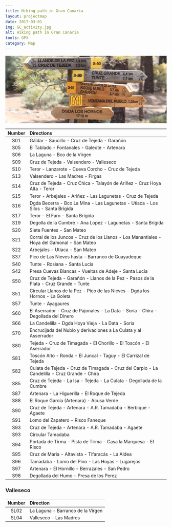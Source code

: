 ```yaml
---
title: Hiking path in Gran Canaria
layout: projectmap
date: 2017-03-01
img: GC_activity.jpg
alt: Hiking path in Gran Canaria
tools: GPX
category: Map
---
```


<img src="/figures/maps/flechasCabildo3.JPG" class="img-responsive" alt="Hiking paths">

| Number   | Directions    |
|:--------:|:--------------|
| S01 | Gáldar - Saucillo - Cruz de Tejeda - Garañón |
| S05 | El Tablado - Fontanales - Galeote - Artenara |
| S06 | La Laguna - Bco de la Virgen |
| S09 | Cruz de Tejeda - Valsendero - Valleseco |
| S10 | Teror - Lanzarote - Cueva Corcho - Cruz de Tejeda |
| S13 | Valsendero - Las Madres - Firgas |
| S14 | Cruz de Tejeda - Cruz Chica - Talayón de Ariñez - Cruz Hoya Alta - Teror |
| S15 | Teror - Arbejales - Ariñez - Las Lagunetas - Cruz de Tejeda |
| S16 | Dgda Becerra - Bco La Mina - Las Lagunetas - Utiaca - Los Silos - Santa Brígida |
| S17 | Teror - El Faro - Santa Brígida |
| S19 | Degolla de la Cumbre - Ana Lopez - Lagunetas - Santa Brígida |
| S20 | Siete Fuentes - San Mateo |
| S21 | Corral de los Juncos - Cruz de los Llanos - Los Manantiales - Hoya del Gamonal - San Mateo |
| S22 | Arbejales - Utiaca - San Mateo |
| S37 | Pico de Las Nieves hasta - Barranco de Guayadeque |
| S40 | Tunte - Rosiana - Santa Lucía | 
| S42 | Presa Cuevas Blancas - Vueltas de Adeje - Santa Lucía |
| S50 | Cruz de Tejeda - Garañón - Llanos de la Pez - Pasos de la Plata - Cruz Grande - Tunte |
| S51 | Circular Llanos de la Pez - Pico de las Nieves - Dgda los Hornos - La Goleta |
| S57 | Tunte - Ayagaures |
| S60 | El Aserrador - Cruz de Pajonales - La Data - Soria - Chira - Degollada del Dinero |
| S66 | La Candelilla - Dgda Hoya Vieja - La Data - Soria |
| S70 | Encrucijada del Nublo y derivaciones a La Culata y al Asserrador |
| S80 | Tejeda - Cruz de Timagada - El Chorillo - El Toscón - El Aserrador |
| S81 | Toscón Alto - Ronda - El Juncal - Taguy - El Carrizal de Tejeda |
| S82 | Culata de Tejeda - Cruz de Timagada - Cruz del Carpio - La Candelilla - Cruz Grande - Chira |
| S85 | Cruz de Tejeda - La Isa - Tejeda - La Culata - Degollada de la Cumbre |
| S87 | Artenara - La Higuerilla - El Roque de Tejeda |
| S88 | El Roque García (Artenara) - Acusa Verde |
| S90	| Cruz de Tejeda - Artenara - A.R. Tamadaba - Berbique - Agaete |
| S91 | Lomo del Zapatero - Risco Faneque |
| S93 | Cruz de Tejeda - Artenara - A.R. Tamadaba - Agaete |
| S93 | Circular Tamadaba |
| S94 | Portada de Tirma - Pista de Tirma - Casa la Marquesa - El Risco |
| S95 | Cruz de Maria - Altavista - Tifaracás - La Aldea |
| S96 | Tamadaba - Lomo del Pino - Las Hoyas - Lugarejos |
| S97 | Artenara - El Hornillo - Berrazales - San Pedro |
| S98 | Degollada del Humo - Presa de los Perez |

### Valleseco

| Number   | Direction     |
|:--------:|:--------------|
| SL02 | La Laguna - Barranco de la Virgen |
| SL04 | Valleseco - Las Madres |
